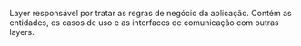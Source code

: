 Layer responsável por tratar as regras de negócio da aplicação. Contém as entidades, os casos de uso e as interfaces de comunicação com outras layers.
